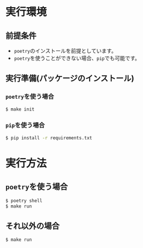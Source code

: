 # 実行環境
## 前提条件
- `poetry`のインストールを前提としています。
- `poetry`を使うことができない場合、`pip`でも可能です。

## 実行準備(パッケージのインストール)
### `poetry`を使う場合
```bash
$ make init
```

### `pip`を使う場合
```bash
$ pip install -r requirements.txt
```

# 実行方法
## `poetry`を使う場合
```bash
$ poetry shell
$ make run
```

## それ以外の場合
```bash
$ make run
```
